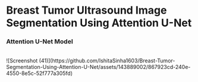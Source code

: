 <h1>Breast Tumor Ultrasound Image Segmentation Using Attention U-Net</h1>
<h3>Attention U-Net Model</h3>
<br>
![Screenshot (41)](https://github.com/IshitaSinha1603/Breast-Tumor-Segmentation-Using-Attention-U-Net/assets/143889002/867923cd-240e-4550-8e5c-52f777a305fd)
